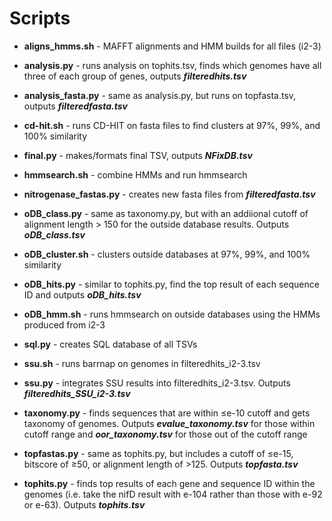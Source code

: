 # Scripts

+ **aligns_hmms.sh** - MAFFT alignments and HMM builds for all files (i2-3)

+ **analysis.py** - runs analysis on tophits.tsv, finds which genomes have all three of each group of genes, outputs ***filteredhits.tsv***

+ **analysis_fasta.py** - same as analysis.py, but runs on topfasta.tsv, outputs ***filteredfasta.tsv***

+ **cd-hit.sh** - runs CD-HIT on fasta files to find clusters at 97%, 99%, and 100% similarity

+ **final.py** - makes/formats final TSV, outputs ***NFixDB.tsv***

+ **hmmsearch.sh** - combine HMMs and run hmmsearch

+ **nitrogenase_fastas.py** - creates new fasta files from ***filteredfasta.tsv***

+ **oDB_class.py** - same as taxonomy.py, but with an addiional cutoff of alignment length > 150 for the outside database results. Outputs ***oDB_class.tsv***

+ **oDB_cluster.sh** - clusters outside databases at 97%, 99%, and 100% similarity

+ **oDB_hits.py** - similar to tophits.py, find the top result of each sequence ID and outputs ***oDB_hits.tsv***

+ **oDB_hmm.sh** - runs hmmsearch on outside databases using the HMMs produced from i2-3

+ **sql.py** - creates SQL database of all TSVs

+ **ssu.sh** - runs barrnap on genomes in filteredhits_i2-3.tsv

+ **ssu.py** - integrates SSU results into filteredhits_i2-3.tsv. Outputs ***filteredhits_SSU_i2-3.tsv***

+ **taxonomy.py** - finds sequences that are within ≤e-10 cutoff and gets taxonomy of genomes. Outputs ***evalue_taxonomy.tsv*** for those within cutoff range and ***oor_taxonomy.tsv*** for those out of the cutoff range

+ **topfastas.py** - same as tophits.py, but includes a cutoff of ≤e-15, bitscore of ≥50, or alignment length of >125. Outputs ***topfasta.tsv***

+ **tophits.py** - finds top results of each gene and sequence ID within the genomes (i.e. take the nifD result with e-104 rather than those with e-92 or e-63). Outputs ***tophits.tsv***
